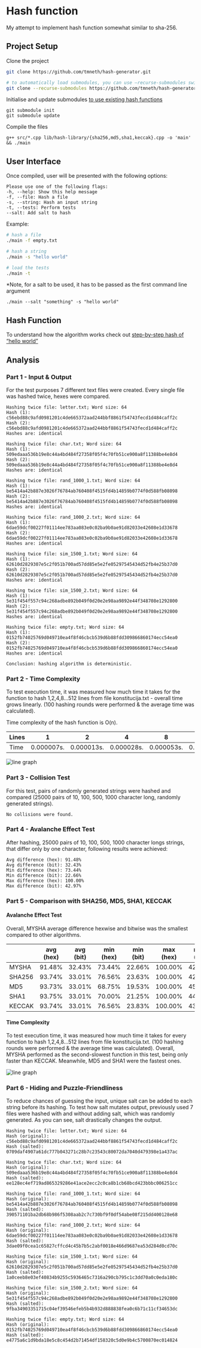 # Hash function

My attempt to implement hash function somewhat similar to sha-256.

## Project Setup

Clone the project

```zsh
git clone https://github.com/tmneth/hash-generator.git

# to automatically load submodules, you can use –recurse-submodules switch
git clone --recurse-submodules https://github.com/tmneth/hash-generator.git
```

Initialise and update submodules [to use existing hash functions](https://github.com/stbrumme/hash-library)

```
git submodule init
git submodule update
```

Compile the files

```
g++ src/*.cpp lib/hash-library/{sha256,md5,sha1,keccak}.cpp -o 'main' && ./main
```

## User Interface

Once compiled, user will be presented with the following options:

```
Please use one of the following flags:
-h, --help: Show this help message
-f, --file: Hash a file
-s, --string: Hash an input string
-t, --tests: Perform tests
--salt: Add salt to hash
```

Example:

```zsh
# hash a file
./main -f empty.txt

# hash a string
./main -s "hello world"

# load the tests
./main -t
```

*Note, for a salt to be used, it has to be passed as the first command line argument

```
./main --salt "something" -s "hello world"
```

## Hash Function

To understand how the algorithm works check out [step-by-step hash of “hello world”](example.md)

## Analysis

### Part 1 - Input & Output

For the test purposes 7 different text files were created.
Every single file was hashed twice, hexes were compared.

```
Hashing twice file: letter.txt; Word size: 64
Hash (1): c56ebd88c9afd0981201c4de665372aad244bbf8861f54743fecd1d484caff2c
Hash (2): c56ebd88c9afd0981201c4de665372aad244bbf8861f54743fecd1d484caff2c
Hashes are: identical

Hashing twice file: char.txt; Word size: 64
Hash (1): 509edaaa536b19e8c44a4bd484f27358f05f4c70fb51ce900a8f11388be4e8d4
Hash (2): 509edaaa536b19e8c44a4bd484f27358f05f4c70fb51ce900a8f11388be4e8d4
Hashes are: identical

Hashing twice file: rand_1000_1.txt; Word size: 64
Hash (1): be5414a42b887e3026f76784ab760408f4515fd4b14859b0774f0d588fb08098
Hash (2): be5414a42b887e3026f76784ab760408f4515fd4b14859b0774f0d588fb08098
Hashes are: identical

Hashing twice file: rand_1000_2.txt; Word size: 64
Hash (1): 6dae59dcf00227f01114ee783aa083e0c02ba9b0ae91d82033e42608e1d33678
Hash (2): 6dae59dcf00227f01114ee783aa083e0c02ba9b0ae91d82033e42608e1d33678
Hashes are: identical

Hashing twice file: sim_1500_1.txt; Word size: 64
Hash (1): 62610d2829307e5c2f051b700ad57dd85e5e2fe05297545434d52fb4e25b37d0
Hash (2): 62610d2829307e5c2f051b700ad57dd85e5e2fe05297545434d52fb4e25b37d0
Hashes are: identical

Hashing twice file: sim_1500_2.txt; Word size: 64
Hash (1): 5e31f454f557c94c268adbe892b049f0d20e2e98aa9892e44f348708e1292800
Hash (2): 5e31f454f557c94c268adbe892b049f0d20e2e98aa9892e44f348708e1292800
Hashes are: identical

Hashing twice file: empty.txt; Word size: 64
Hash (1): 0152fb74025769d049710ea4f8f46cbcb539d6b88fdd309866860174ecc54ea0
Hash (2): 0152fb74025769d049710ea4f8f46cbcb539d6b88fdd309866860174ecc54ea0
Hashes are: identical

Conclusion: hashing algorithm is deterministic.
```

### Part 2 - Time Complexity

To test execution time, it was measured how much time it takes for the function to hash 1,2,4,8...512 lines from file
konstitucija.txt - overall time grows linearly. (100 hashing rounds were performed & the
average time was calculated).

Time complexity of the hash function is O(n).

| Lines | 1          | 2          | 4          | 8          | 16         | 32          | 64          | 128         | 256         | 512        |
|-------|------------|------------|------------|------------|------------|-------------|-------------|-------------|-------------|------------|
| Time  | 0.000007s. | 0.000013s. | 0.000028s. | 0.000053s. | 0.000109s. | 0.000210s.  | 0.000432s. | 0.000862s.  | 0.001735s. | 0.003466s. |

![line graph](data/line-graph.png)

### Part 3 - Collision Test

For this test, pairs of randomly generated strings were hashed and compared (25000 pairs of 10, 100, 500, 1000 character
long,
randomly generated strings).

`No collisions were found.`

### Part 4 - Avalanche Effect Test

After hashing, 25000 pairs of 10, 100, 500, 1000 character longs strings, that differ only by one character, following
results were achieved:

```
Avg difference (hex): 91.48%
Avg difference (bit): 32.43%
Min difference (hex): 73.44%
Min difference (bit): 22.66%
Max difference (hex): 100.00%
Max difference (bit): 42.97%
```

### Part 5 - Comparison with SHA256, MD5, SHA1, KECCAK

#### Avalanche Effect Test

Overall, MYSHA average difference hexwise and bitwise was the smallest compared to other algorithms.

|        | avg (hex) | avg (bit) | min (hex) | min (bit) | max (hex) | max (bit) |
|--------|-----------|-----------|-----------|-----------|-----------|-----------|
| MYSHA  | 91.48%    | 32.43%    | 73.44%    | 22.66%    | 100.00%   | 42.97%    |
| SHA256 | 93.74%    | 33.01%    | 76.56%    | 23.63%    | 100.00%   | 42.77%    |
| MD5    | 93.73%    | 33.01%    | 68.75%    | 19.53%    | 100.00%   | 45.70%    |
| SHA1   | 93.75%    | 33.01%    | 70.00%    | 21.25%    | 100.00%   | 44.06%    |
| KECCAK | 93.74%    | 33.01%    | 76.56%    | 23.83%    | 100.00%   | 43.36%    |

#### Time Complexity

To test execution time, it was measured how much time it takes for every function to hash 1,2,4,8...512 lines from file
konstitucija.txt. (100 hashing rounds were performed & the
average time was calculated). Overall, MYSHA performed as the second-slowest function in this test, being only faster
than
KECCAK. Meanwhile, MD5 and SHA1 were the fastest ones.

![line graph](data/line-graph-comparison.png)

### Part 6 - Hiding and Puzzle-Friendliness

To reduce chances of guessing the input, unique salt can be added to each string before its hashing.
To test how salt mutates output, previously used 7 files were hashed with and without adding salt, which was randomly
generated. As you can see, salt
drastically changes the output.

```
Hashing twice file: letter.txt; Word size: 64
Hash (original): c56ebd88c9afd0981201c4de665372aad244bbf8861f54743fecd1d484caff2c
Hash (salted):   0709daf4907a61dc777b043271c28b7c23543c80072da7040d479398e1a437ac

Hashing twice file: char.txt; Word size: 64
Hash (original): 509edaaa536b19e8c44a4bd484f27358f05f4c70fb51ce900a8f11388be4e8d4
Hash (salted):   ee128ec4ef719ad865329286e41ace2ecc2c0ca8b1cb68bcd423bbbc006251cc

Hashing twice file: rand_1000_1.txt; Word size: 64
Hash (original): be5414a42b887e3026f76784ab760408f4515fd4b14859b0774f0d588fb08098
Hash (salted):   390571101ba2db68b986f5308aab2c7c730bf9f0df54abe08f215dd400128e68

Hashing twice file: rand_1000_2.txt; Word size: 64
Hash (original): 6dae59dcf00227f01114ee783aa083e0c02ba9b0ae91d82033e42608e1d33678
Hash (salted):   3dae09f0cea1c65827cffcd4c45b7b5c2abf0018e466d9687ea53d284d0cd70c

Hashing twice file: sim_1500_1.txt; Word size: 64
Hash (original): 62610d2829307e5c2f051b700ad57dd85e5e2fe05297545434d52fb4e25b37d0
Hash (salted):   1a0ceeb8e03ef40834b9255c5936465c7316a290cb795c1c3dd70a0c0eda180c

Hashing twice file: sim_1500_2.txt; Word size: 64
Hash (original): 5e31f454f557c94c268adbe892b049f0d20e2e98aa9892e44f348708e1292800
Hash (salted):   9fba34903351715c04ef39546efeb5b4b932d888838fea0c6b71c11cf34653dc

Hashing twice file: empty.txt; Word size: 64
Hash (original): 0152fb74025769d049710ea4f8f46cbcb539d6b88fdd309866860174ecc54ea0
Hash (salted):   e4775a6c1d9bda18e5c8c454d2b71454df158320c5d0e9b4c5700870ec014824
```
